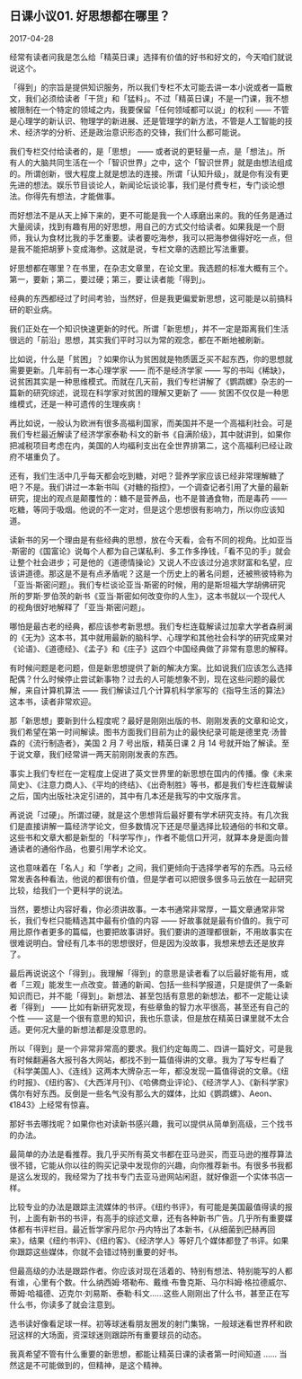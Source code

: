## 日课小议01. 好思想都在哪里？

2017-04-28

经常有读者问我是怎么给「精英日课」选择有价值的好书和好文的，今天咱们就说说这个。

「得到」的宗旨是提供知识服务，所以我们专栏不太可能去讲一本小说或者一篇散文，我们必须给读者「干货」和「猛料」。不过「精英日课」不是一门课，我不想被限制在一个特定的领域之内，我要保留「任何领域都可以说」的权利 —— 不管是心理学的新认识、物理学的新进展、还是管理学的新方法，不管是人工智能的技术、经济学的分析、还是政治意识形态的交锋，我们什么都可能说。

我们专栏交付给读者的，是「思想」 —— 或者说的更轻量一点，是「想法」。所有人的大脑共同生活在一个「智识世界」之中，这个「智识世界」就是由想法组成的。所谓创新，很大程度上就是想法的连接。所谓「认知升级」，就是你有没有更先进的想法。娱乐节目谈论人，新闻论坛谈论事，我们是付费专栏，专门谈论想法。你得先有想法，才能做事。

而好想法不是从天上掉下来的，更不可能是我一个人琢磨出来的。我的任务是通过大量阅读，找到有趣有用的好思想，用自己的方式交付给读者。如果我是一个厨师，我认为食材比我的手艺重要。读者要吃海参，我可以把海参做得好吃一点，但是我不能把胡萝卜变成海参。这就是说，专栏文章的选题比写法重要。

好思想都在哪里？在书里，在杂志文章里，在论文里。我选题的标准大概有三个。第一，要新；第二，要过硬；第三，要让读者能「得到」。

经典的东西都经过了时间考验，当然好，但是我更偏爱新思想，这可能是以前搞科研的职业病。

我们正处在一个知识快速更新的时代。所谓「新思想」，并不一定是距离我们生活很远的「前沿」思想，其实我们平时习以为常的观念，都在不断地被刷新。

比如说，什么是「贫困」？如果你认为贫困就是物质匮乏买不起东西，你的思想就需要更新。几年前有一本心理学家 —— 而不是经济学家 —— 写的书叫《稀缺》，说贫困其实是一种思维模式。而就在几天前，我们专栏讲解了《鹦鹉螺》杂志的一篇新的研究综述，说现在科学家对贫困的理解又更新了 —— 贫困不仅仅是一种思维模式，还是一种可遗传的生理疾病！

再比如说，一般认为欧洲有很多高福利国家，而美国并不是一个高福利社会。可是我们专栏最近解读了经济学家泰勒·科文的新书《自满阶级》，其中就讲到，如果你把减税项目考虑在内，美国的人均福利支出在全世界排第二，这个高福利已经让政府不堪重负了。

还有，我们生活中几乎每天都会吃到糖，对吧？营养学家应该已经非常理解糖了吧？不是。我们讲过一本新书叫《对糖的指控》，一个调查记者引用了大量的最新研究，提出的观点是颠覆性的：糖不是营养品，也不是普通食物，而是毒药 —— 吃糖，等同于吸烟。他说的不一定对，但是这个思想很有影响力，所以你应该知道。

读新书的另一个理由是有些经典的思想，放在今天看，会有不同的视角。比如亚当·斯密的《国富论》说每个人都为自己谋私利、多工作多挣钱，「看不见的手」就会让整个社会进步；可是他的《道德情操论》又说人不应该过分追求财富和名望，应该讲道德。那这是不是有点矛盾呢？这是一个历史上的著名问题，还被熊彼特称为「亚当·斯密问题」。我们专栏谈论亚当·斯密的时候，用的是斯坦福大学胡佛研究所的罗斯·罗伯茨的新书《亚当·斯密如何改变你的人生》，这本书就以一个现代人的视角很好地解释了「亚当·斯密问题」。

哪怕是最古老的经典，都应该参考新思想。我们专栏连载解读过加拿大学者森舸澜的《无为》这本书，其中就用最新的脑科学、心理学和其他社会科学的研究成果对《论语》、《道德经》、《孟子》和《庄子》这四个中国经典做了非常有意思的解释。

有时候问题是老问题，但是新思想提供了新的解决方案。比如说我们应该怎么选择配偶？什么时候停止尝试新事物？过去的人可能想象不到，现在这些问题的最优解，来自计算机算法 —— 我们解读过几个计算机科学家写的《指导生活的算法》这本书，读者非常欢迎。

那「新思想」要新到什么程度呢？最好是刚刚出版的书、刚刚发表的文章和论文，我们希望在第一时间解读。图书方面我们目前为止的最快纪录可能是德里克·汤普森的《流行制造者》，美国 2 月 7 号出版，精英日课 2 月 14 号就开始了解读。至于说文章，我们经常讲一两天前刚刚发表的东西。

事实上我们专栏在一定程度上促进了英文世界里的新思想在国内的传播。像《未来简史》、《注意力商人》、《平均的终结》、《出奇制胜》等书，都是我们专栏连载解读之后，国内出版社决定引进的，其中有几本还是我写的中文版序言。

再说说「过硬」。所谓过硬，就是这个思想背后最好要有学术研究支持。有几次我们是直接讲解一篇经济学论文，但多数情况下还是尽量选择比较通俗的书和文章。这些书和文章大都是新型的「科学写作」，作者不能信口开河，就算本身是面向普通读者的通俗作品，也要引用学术论文。

这也意味着在「名人」和「学者」之间，我们更倾向于选择学者写的东西。马云经常发表各种看法，他说的都很有价值，但是学者可以把很多很多马云放在一起研究比较，给我们一个更科学的说法。

当然，要想让内容好看，你必须讲故事。一本书通常非常厚，一篇文章通常非常长，我们专栏只能精选其中最有价值的内容 —— 好故事就是最有价值的。我宁可用比原作者更多的篇幅，也要把故事讲好。我们要讲的道理都很新，不用故事实在很难说明白。曾经有几本书的思想很好，但是因为没故事，我想来想去还是放弃了。

最后再说说这个「得到」。我理解「得到」的意思是读者看了以后最好能有用，或者「三观」能发生一点改变。普通的新闻、包括一些科学报道，只是提供了一条新知识而已，并不能「得到」。新想法、甚至包括有意思的新想法，都不一定能让读者「得到」 —— 比如有新研究发现，有些章鱼的智力水平很高，甚至还有自己的个性 —— 这是一个很有意思的知识，我也乐意读，但是放在精英日课里就不太合适。更何况大量的新想法都是没意思的。

所以「得到」是一个非常非常高的要求。我们约定每周二、四讲一篇好文，可是我有时候翻遍各大报刊各大网站，都找不到一篇值得讲的文章。我为了写专栏看了《科学美国人》、《连线》这两本大牌杂志一年，都没发现一篇值得说的文章。《纽约时报》、《纽约客》、《大西洋月刊》、《哈佛商业评论》、《经济学人》、《新科学家》偶尔有好东西。反倒是一些名气没有那么大的媒体，比如《鹦鹉螺》、Aeon、《1843》上经常有惊喜。

那好书去哪找呢？如果你也对读新书感兴趣，我可以提供从简单到高级，三个找书的办法。

最简单的办法是看推荐。我几乎买所有英文书都在亚马逊买，而亚马逊的推荐算法很不错，它能从你以往的购买记录中发现你的兴趣，向你推荐新书。有很多书我都是这么发现的，我经常为了找书专门去亚马逊网站闲逛，就好像逛一个实体书店一样。

比较专业的办法是跟踪主流媒体的书评。《纽约书评》，有可能是美国最值得读的报刊，上面有新书的书评，有高手的综述文章，还有各种新书广告。几乎所有重要媒体都有书评栏目。最近哲学家丹尼尔·丹内特出了本新书，《从细菌到巴赫再回来》，结果《纽约书评》、《纽约客》、《经济学人》等好几个媒体都登了书评。如果你跟踪这些媒体，你就不会错过特别重要的好书。

但最高级的办法是跟踪作者。你应该对现在活着的、特别有想法、特别能写的人都有谁，心里有个数。什么纳西姆·塔勒布、戴维·布鲁克斯、马尔科姆·格拉德威尔、蒂姆·哈福德、迈克尔·刘易斯、泰勒·科文……这些人刚刚出了什么书，甚至正在写什么书，你读多了就会注意到。

选书读好像看足球一样。初等球迷看朋友圈发的射门集锦，一般球迷看世界杯和欧冠这样的大场面，资深球迷则跟踪所有重要球员的动态。

我真希望不管有什么重要的新思想，都能让精英日课的读者第一时间知道 …… 当然这是不可能做到的，但精神，是这个精神。
